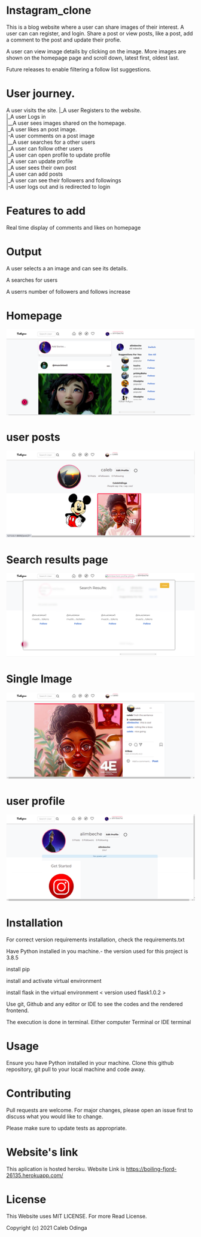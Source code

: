 # Instagram_clone
This is a blog website where a user can share images of their interest. A user can can register, and login. Share a post or view posts, like a post, add a comment to the post and update their profie.

A user can view image details by clicking on the image. More images are shown on the homepage page and scroll down, latest first, oldest last.

Future releases to enable filtering a follow list suggestions.

# User journey.
A user visits the site. 
|_A user Registers to the website.<br>
  |_A user Logs in<br>
    |__A user sees images shared on the homepage.<br>
      |_A user likes an post image.<br>
      |-A user comments on a post image<br>
    |__A user searches for a other users<br>
    |_A user can follow other users<br>
    |_A user can open profile to update profile<br>
      |_A user can update profile<br>
    |_A user sees their own post<br>
    |_A user can add posts<br>
    |_A user can see their followers and followings<br>
  |-A user logs out and is redirected to login<br>

# Features to add
Real time display of comments and likes on homepage

# Output
A user selects a an image and can see its details.

A searches for users

A userrs number of followers and follows increase

# Homepage
<img src='gallery/static/images/homepage.png' alt='Homepage Slide'>

# user posts
<img src='gallery/static/images/user_posts.png' alt='Gallery page'>

# Search results page
<img src='gallery/static/images/search_results.png' alt='Search Results'>

# Single Image
<img src='gallery/static/images/single_image.png' alt='Single Image'>

# user profile
<img src='gallery/static/images/user_profile.png' alt='Location'>

# Installation
For correct version requirements installation, check the requirements.txt

Have Python installed in you machine.- the version used for this project is 3.8.5

install pip

install and activate virtual environment

install flask in the virtual environment < version used flask1.0.2 >

Use git, Github and any editor or IDE to see the codes and the rendered frontend.

The execution is done in terminal. Either computer Terminal or IDE terminal

# Usage
Ensure you have Python installed in your machine. Clone this github repository, git pull to your local machine and code away.

# Contributing
Pull requests are welcome. For major changes, please open an issue first to discuss what you would like to change.

Please make sure to update tests as appropriate.

# Website's link
This aplication is hosted heroku. Website Link is https://boiling-fjord-26135.herokuapp.com/

# License
This Website uses MIT LICENSE. For more Read License.

Copyright (c) 2021 Caleb Odinga